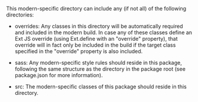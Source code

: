 This modern-specific directory can include any (if not all) of the following directories:  

* overrides: Any classes in this directory will be automatically required and included in the modern build.
In case any of these classes define an Ext JS override (using Ext.define with an "override" property),
that override will in fact only be included in the build if the target class specified
in the "override" property is also included.  

- sass: Any modern-specific style rules should reside in this package, following the same structure
as the directory in the package root (see package.json for more information).  

- src: The modern-specific classes of this package should reside in this directory.